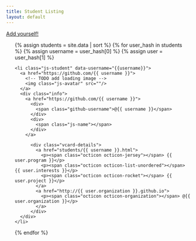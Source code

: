 ```yaml
---
title: Student Listing
layout: default
---
```


[Add yourself!](https://github.com/ucsb-bren/env-info#readme)

<!-- based on http://git.io/vvroy -->
<ul>
  {% assign students = site.data | sort %}
  {% for user_hash in students %}
    {% assign username = user_hash[0] %}
    {% assign user = user_hash[1] %}

    <li class="js-student" data-username="{{username}}">
      <a href="https://github.com/{{ username }}">
        <!-- TODO add loading image -->
        <img class="js-avatar" src=""/>
      </a>
      <div class="info">
        <a href="https://github.com/{{ username }}">
          <div>
            <span class="github-username">@{{ username }}</span>
          </div>
          <div>
            <span class="js-name"></span>
          </div>
        </a>
        
          <div class="vcard-details">
            <a href="students/{{ username }}.html">
              <p><span class="octicon octicon-jersey"></span> {{ user.program }}</p>
              <p><span class="octicon octicon-list-unordered"></span> {{ user.interests }}</p>
              <p><span class="octicon octicon-rocket"></span> {{ user.project }}</p>
            </a>
            <a href="http://{{ user.organization }}.github.io">
              <p><span class="octicon octicon-organization"></span> @{{ user.organization }}</p>
            </a>
          </div>
      </div>
    </li>
  {% endfor %}
</ul>
